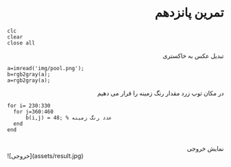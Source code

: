 <div dir= "rtl">
  <h1> تمرین پانزدهم</h1>
  </div>
  
  ````
  clc
clear
close all

````

<div dir= "rtl">
 تبدیل عکس به خاکستری
  </div>


````
a=imread('img/pool.png');
b=rgb2gray(a);
a=rgb2gray(a);
````
<div dir= "rtl">
 در مکان توپ زرد مقدار رنگ زمینه را قرار می دهیم
  </div>
  
  ````
 for i= 230:330
    for j=360:460
        b(i,j) = 48; % عدد رنگ زمینه 
    end
end 
  
  
  `````
<div dir= "rtl">
 نمایش خروجی
  </div>
![خروجی](assets/result.jpg) 
